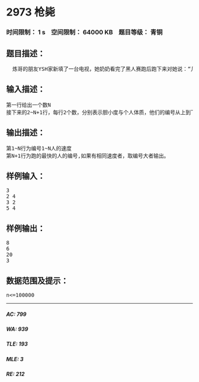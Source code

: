 # 2973 枪毙   
### 时间限制： 1 s&nbsp;&nbsp;&nbsp;&nbsp;空间限制： 64000 KB&nbsp;&nbsp;&nbsp;&nbsp;题目等级： 青铜  
## 题目描述：  

<pre>
  炼哥的朋友YSH家新填了一台电视，她奶奶看完了黑人赛跑后跑下来对她说：“几个挖煤的小伙子站成一排被枪毙，那个警察不瞄准就开枪了，吓得那几个挖煤的啊，跑得那么快，绳子都拦不住啊……”炼哥听说了后…很无语（当然了），但他突发奇想，要枪毙的人，受到了惊吓，跑得肯定会很快，于是，他自己写出了一个公式：跑的速度=胆小程度*个人体质；跑的速度范围是1~100，胆小程度是1~5，体质是1~10，现在给出N个“将要被枪毙者”的胆小度与体质，求出他们的速度，并选出跑的最快的那个“将要被枪毙者”。
</pre>
  
  
## 输入描述：  

<pre>
第一行给出一个数N
接下来的2~N+1行，每行2个数，分别表示胆小度与个人体质，他们的编号从上到下分别是1~N。
</pre>
  
  
## 输出描述：  

<pre>
第1~N行为编号1~N人的速度
第N+1行为跑的最快的人的编号,如果有相同速度者，取编号大者输出。
</pre>
  
  
## 样例输入：  

<pre>
3
2 4
3 2
5 4
</pre>
  
  
## 样例输出：  

<pre>
8
6
20
3
</pre>
  
  
## 数据范围及提示：  

<pre>
n<=100000
</pre>
  
  
***  

##### AC: 799  
##### WA: 939  
##### TLE: 193  
##### MLE: 3  
##### RE: 212  
